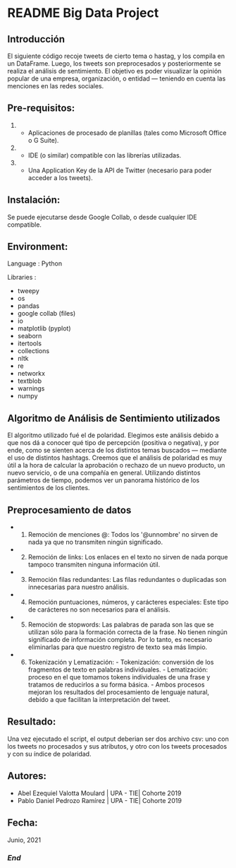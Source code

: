 # README Big Data Project
## Introducción
El siguiente código recoje tweets de cierto tema o hastag, y los compila en un DataFrame. Luego, los tweets son preprocesados y posteriormente se realiza el análisis de sentimiento. 
El objetivo es poder visualizar la opinión popular de una empresa, organización, o entidad — teniendo en cuenta las menciones en las redes sociales.

## Pre-requisitos:
1. - Aplicaciones de procesado de planillas (tales como Microsoft Office o G Suite).
2. - IDE (o similar) compatible con las librerías utilizadas.
3. - Una Application Key de la API de Twitter (necesario para poder acceder a los tweets).

## Instalación:
Se puede ejecutarse desde Google Collab, o desde cualquier IDE compatible.

## Environment:
Language : Python

Libraries : 
- tweepy
- os
- pandas
- google collab (files)
- io
- matplotlib (pyplot)
- seaborn
- itertools
- collections
- nltk
- re
- networkx
- textblob
- warnings
- numpy

## Algoritmo de Análisis de Sentimiento utilizados
El algoritmo utilizado fué el de polaridad. Elegimos este análisis debido a que nos dá a conocer qué tipo de percepción (positiva o negativa), y por ende, como se sienten acerca de los distintos temas buscados — mediante el  uso de distintos hashtags. Creemos que el análisis de polaridad es muy útil a la hora de calcular la aprobación o rechazo de un nuevo producto, un nuevo servicio, o de una compañía en general. Utilizando distintos parámetros de tiempo, podemos ver un panorama histórico de los sentimientos de los clientes.

## Preprocesamiento de datos
- 1. Remoción de menciones @: Todos los '@unnombre' no sirven de nada ya que no transmiten ningún significado.
- 2. Remoción de links: Los enlaces en el texto no sirven de nada porque tampoco transmiten ninguna información útil.
- 3. Remoción filas redundantes: Las filas redundantes o duplicadas son innecesarias para nuestro análisis.
- 4. Remoción puntuaciones, números, y carácteres especiales: Este tipo de carácteres no son necesarios para el análisis.
- 5. Remoción de stopwords: Las palabras de parada son las que se utilizan sólo para la formación correcta de la frase. No tienen ningún significado de información completa. Por lo tanto, es necesario eliminarlas para que nuestro registro de texto sea más limpio.
- 6. Tokenización y Lematización: - Tokenización: conversión de los fragmentos de texto en palabras individuales. - Lematización: proceso en el que tomamos tokens individuales de una frase y tratamos de reducirlos a su forma básica. - Ambos procesos mejoran los resultados del procesamiento de lenguaje natural, debido a que facilitan la interpretación del tweet.

## Resultado:
Una vez ejecutado el script, el output deberian ser dos archivo csv: uno con los tweets no procesados y sus atributos, y otro con los tweets procesados y con su índice de polaridad.

## Autores:
- Abel Ezequiel Valotta Moulard | UPA - TIE| Cohorte 2019 
- Pablo Daniel Pedrozo Ramírez | UPA - TIE| Cohorte 2019 

## Fecha:
Junio, 2021

### *End*

